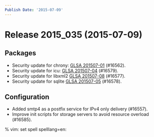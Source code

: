 ```yaml
---
Publish Date: '2015-07-09'
---
```


# Release 2015_035 (2015-07-09)

## Packages

- Security update for chrony: [GLSA 201507-01](https://glsa.gentoo.org/glsa/201507-01) (#16562).
- Security update for icu: [GLSA 201507-04](https://glsa.gentoo.org/glsa/201507-04) (#16579).
- Security update for libxml2 [GLSA 201507-08](https://glsa.gentoo.org/glsa/201507-08) (#16577).
- Security update for sqlite [GLSA 201507-05](https://glsa.gentoo.org/glsa/201507-05) (#16578).

## Configuration

- Added smtp4 as a postfix service for IPv4 only delivery (#16557).
- Improve init scripts for storage servers to avoid resource overload (#16585).

% vim: set spell spelllang=en:
